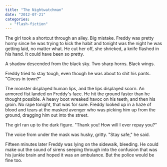 ```yaml
---
title: "The Nightwatchman"
date: "2012-07-21"
categories: 
  - "flash-fiction"
---
```


The girl took a shortcut through an alley. Big mistake. Freddy was pretty horny since he was trying to kick the habit and tonight was the night he was getting laid, no matter what. He cut her off, she shrieked, a knife flashed in his hand. It could have been so pretty.

A shadow descended from the black sky. Two sharp horns. Black wings.

Freddy tried to stay tough, even though he was about to shit his pants. "Circus in town?"

The monster displayed human lips, and the lips displayed scorn. An armored fist landed on Freddy's face. He hit the ground faster than he thought possible. A heavy boot wreaked havoc on his teeth, and then his groin. No rape tonight, that was for sure. Freddy looked up in a haze of blood and tears at the masked avenger who was picking him up from the ground, dragging him out into the street.

The girl ran up to the dark figure. "Thank you! How will I ever repay you?"

The voice from under the mask was husky, gritty. "Stay safe," he said.

Fifteen minutes later Freddy was lying on the sidewalk, bleeding. He could make out the sound of sirens seeping through into the confusion that was his junkie brain and hoped it was an ambulance. But the police would be fine too.
